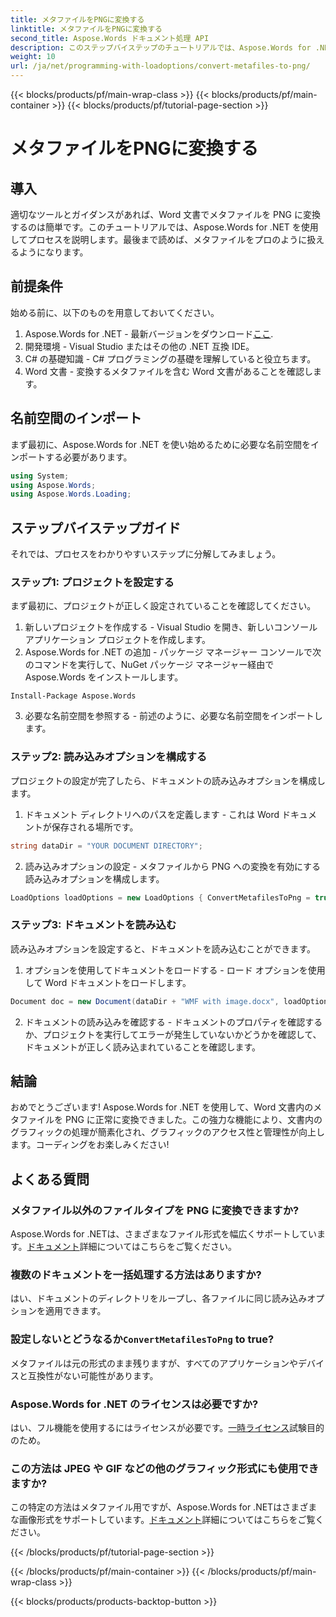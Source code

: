 ```yaml
---
title: メタファイルをPNGに変換する
linktitle: メタファイルをPNGに変換する
second_title: Aspose.Words ドキュメント処理 API
description: このステップバイステップのチュートリアルでは、Aspose.Words for .NET を使用して、Word 文書内のメタファイルを PNG に簡単に変換できます。ドキュメント管理を簡素化します。
weight: 10
url: /ja/net/programming-with-loadoptions/convert-metafiles-to-png/
---
```


{{< blocks/products/pf/main-wrap-class >}}
{{< blocks/products/pf/main-container >}}
{{< blocks/products/pf/tutorial-page-section >}}

# メタファイルをPNGに変換する

## 導入

適切なツールとガイダンスがあれば、Word 文書でメタファイルを PNG に変換するのは簡単です。このチュートリアルでは、Aspose.Words for .NET を使用してプロセスを説明します。最後まで読めば、メタファイルをプロのように扱えるようになります。

## 前提条件

始める前に、以下のものを用意しておいてください。

1.  Aspose.Words for .NET - 最新バージョンをダウンロード[ここ](https://releases.aspose.com/words/net/).
2. 開発環境 - Visual Studio またはその他の .NET 互換 IDE。
3. C# の基礎知識 - C# プログラミングの基礎を理解していると役立ちます。
4. Word 文書 - 変換するメタファイルを含む Word 文書があることを確認します。

## 名前空間のインポート

まず最初に、Aspose.Words for .NET を使い始めるために必要な名前空間をインポートする必要があります。

```csharp
using System;
using Aspose.Words;
using Aspose.Words.Loading;
```

## ステップバイステップガイド

それでは、プロセスをわかりやすいステップに分解してみましょう。

### ステップ1: プロジェクトを設定する

まず最初に、プロジェクトが正しく設定されていることを確認してください。

1. 新しいプロジェクトを作成する - Visual Studio を開き、新しいコンソール アプリケーション プロジェクトを作成します。
2. Aspose.Words for .NET の追加 - パッケージ マネージャー コンソールで次のコマンドを実行して、NuGet パッケージ マネージャー経由で Aspose.Words をインストールします。

```shell
Install-Package Aspose.Words
```

3. 必要な名前空間を参照する - 前述のように、必要な名前空間をインポートします。

### ステップ2: 読み込みオプションを構成する

プロジェクトの設定が完了したら、ドキュメントの読み込みオプションを構成します。

1. ドキュメント ディレクトリへのパスを定義します - これは Word ドキュメントが保存される場所です。

```csharp
string dataDir = "YOUR DOCUMENT DIRECTORY";
```

2. 読み込みオプションの設定 - メタファイルから PNG への変換を有効にする読み込みオプションを構成します。

```csharp
LoadOptions loadOptions = new LoadOptions { ConvertMetafilesToPng = true };
```

### ステップ3: ドキュメントを読み込む

読み込みオプションを設定すると、ドキュメントを読み込むことができます。

1. オプションを使用してドキュメントをロードする - ロード オプションを使用して Word ドキュメントをロードします。

```csharp
Document doc = new Document(dataDir + "WMF with image.docx", loadOptions);
```

2. ドキュメントの読み込みを確認する - ドキュメントのプロパティを確認するか、プロジェクトを実行してエラーが発生していないかどうかを確認して、ドキュメントが正しく読み込まれていることを確認します。

## 結論

おめでとうございます! Aspose.Words for .NET を使用して、Word 文書内のメタファイルを PNG に正常に変換できました。この強力な機能により、文書内のグラフィックの処理が簡素化され、グラフィックのアクセス性と管理性が向上します。コーディングをお楽しみください!

## よくある質問

### メタファイル以外のファイルタイプを PNG に変換できますか?
 Aspose.Words for .NETは、さまざまなファイル形式を幅広くサポートしています。[ドキュメント](https://reference.aspose.com/words/net/)詳細についてはこちらをご覧ください。

### 複数のドキュメントを一括処理する方法はありますか?
はい、ドキュメントのディレクトリをループし、各ファイルに同じ読み込みオプションを適用できます。

### 設定しないとどうなるか`ConvertMetafilesToPng` to true?
メタファイルは元の形式のまま残りますが、すべてのアプリケーションやデバイスと互換性がない可能性があります。

### Aspose.Words for .NET のライセンスは必要ですか?
はい、フル機能を使用するにはライセンスが必要です。[一時ライセンス](https://purchase.aspose.com/temporary-license/)試験目的のため。

### この方法は JPEG や GIF などの他のグラフィック形式にも使用できますか?
この特定の方法はメタファイル用ですが、Aspose.Words for .NETはさまざまな画像形式をサポートしています。[ドキュメント](https://reference.aspose.com/words/net/)詳細についてはこちらをご覧ください。

{{< /blocks/products/pf/tutorial-page-section >}}

{{< /blocks/products/pf/main-container >}}
{{< /blocks/products/pf/main-wrap-class >}}

{{< blocks/products/products-backtop-button >}}
